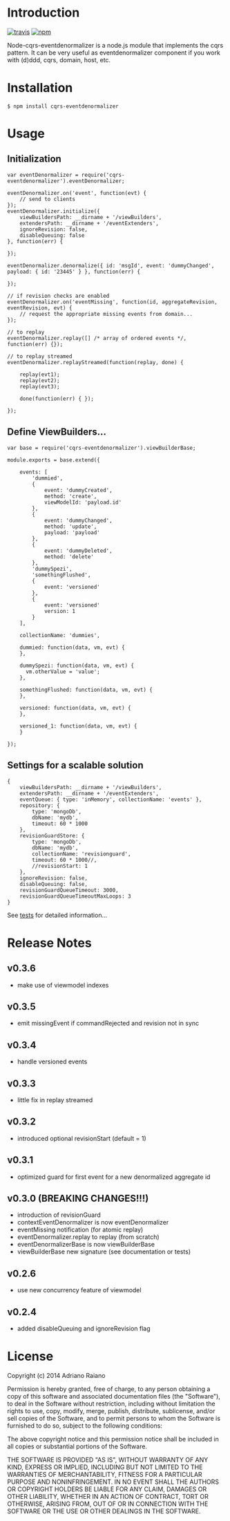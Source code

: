 # Introduction

[![travis](https://img.shields.io/travis/adrai/node-cqrs-eventdenormalizer.svg)](https://travis-ci.org/adrai/node-cqrs-eventdenormalizer) [![npm](https://img.shields.io/npm/v/cqrs-eventdenormalizer.svg)](https://npmjs.org/package/cqrs-eventdenormalizer)

Node-cqrs-eventdenormalizer is a node.js module that implements the cqrs pattern.
It can be very useful as eventdenormalizer component if you work with (d)ddd, cqrs, domain, host, etc.

# Installation

    $ npm install cqrs-eventdenormalizer

# Usage

## Initialization

	var eventDenormalizer = require('cqrs-eventdenormalizer').eventDenormalizer;

	eventDenormalizer.on('event', function(evt) {
        // send to clients
    });
    eventDenormalizer.initialize({
        viewBuildersPath: __dirname + '/viewBuilders',
        extendersPath: __dirname + '/eventExtenders',
        ignoreRevision: false,
        disableQueuing: false
    }, function(err) {

    });

    eventDenormalizer.denormalize({ id: 'msgId', event: 'dummyChanged', payload: { id: '23445' } }, function(err) {

    });

    // if revision checks are enabled
    eventDenormalizer.on('eventMissing', function(id, aggregateRevision, eventRevision, evt) {
        // request the appropriate missing events from domain...
    });

    // to replay
    eventDenormalizer.replay([] /* array of ordered events */, function(err) {});

    // to replay streamed
    eventDenormalizer.replayStreamed(function(replay, done) {

        replay(evt1);
        replay(evt2);
        replay(evt3);

        done(function(err) { });

    });

## Define ViewBuilders...

    var base = require('cqrs-eventdenormalizer').viewBuilderBase;

    module.exports = base.extend({

        events: [
            'dummied',
            {
                event: 'dummyCreated',
                method: 'create',
                viewModelId: 'payload.id'
            },
            {
                event: 'dummyChanged',
                method: 'update',
                payload: 'payload'
            },
            {
                event: 'dummyDeleted',
                method: 'delete'
            },
            'dummySpezi',
            'somethingFlushed',
            {
                event: 'versioned'
            },
            {
                event: 'versioned'
                version: 1
            }
        ],

        collectionName: 'dummies',

        dummied: function(data, vm, evt) {
        },
  
        dummySpezi: function(data, vm, evt) {
          vm.otherValue = 'value';
        },
  
        somethingFlushed: function(data, vm, evt) {
        },

        versioned: function(data, vm, evt) {
        },

        versioned_1: function(data, vm, evt) {
        }

    });

## Settings for a scalable solution

    {
        viewBuildersPath: __dirname + '/viewBuilders',
        extendersPath: __dirname + '/eventExtenders',
        eventQueue: { type: 'inMemory', collectionName: 'events' },
        repository: {
            type: 'mongoDb',
            dbName: 'mydb',
            timeout: 60 * 1000
        },
        revisionGuardStore: {
            type: 'mongoDb',
            dbName: 'mydb',
            collectionName: 'revisionguard',
            timeout: 60 * 1000//,
            //revisionStart: 1
        },
        ignoreRevision: false,
        disableQueuing: false,
        revisionGuardQueueTimeout: 3000,
        revisionGuardQueueTimeoutMaxLoops: 3
    }

See [tests](https://github.com/adrai/node-cqrs-eventdenormalizer/tree/master/test) for detailed information...


# Release Notes

## v0.3.6

- make use of viewmodel indexes

## v0.3.5

- emit missingEvent if commandRejected and revision not in sync

## v0.3.4

- handle versioned events

## v0.3.3

- little fix in replay streamed

## v0.3.2

- introduced optional revisionStart (default = 1)

## v0.3.1

- optimized guard for first event for a new denormalized aggregate id

## v0.3.0 (BREAKING CHANGES!!!)

- introduction of revisionGuard
- contextEventDenormalizer is now eventDenormalizer
- eventMissing notification (for atomic replay)
- eventDenormalizer.replay to replay (from scratch)
- eventDenormalizerBase is now viewBuilderBase
- viewBuilderBase new signature (see documentation or tests)

## v0.2.6

- use new concurrency feature of viewmodel

## v0.2.4

- added disableQueuing and ignoreRevision flag


# License

Copyright (c) 2014 Adriano Raiano

Permission is hereby granted, free of charge, to any person obtaining a copy
of this software and associated documentation files (the "Software"), to deal
in the Software without restriction, including without limitation the rights
to use, copy, modify, merge, publish, distribute, sublicense, and/or sell
copies of the Software, and to permit persons to whom the Software is
furnished to do so, subject to the following conditions:

The above copyright notice and this permission notice shall be included in
all copies or substantial portions of the Software.

THE SOFTWARE IS PROVIDED "AS IS", WITHOUT WARRANTY OF ANY KIND, EXPRESS OR
IMPLIED, INCLUDING BUT NOT LIMITED TO THE WARRANTIES OF MERCHANTABILITY,
FITNESS FOR A PARTICULAR PURPOSE AND NONINFRINGEMENT. IN NO EVENT SHALL THE
AUTHORS OR COPYRIGHT HOLDERS BE LIABLE FOR ANY CLAIM, DAMAGES OR OTHER
LIABILITY, WHETHER IN AN ACTION OF CONTRACT, TORT OR OTHERWISE, ARISING FROM,
OUT OF OR IN CONNECTION WITH THE SOFTWARE OR THE USE OR OTHER DEALINGS IN
THE SOFTWARE.
